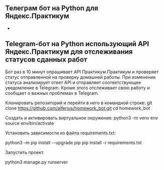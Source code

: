 ## Телеграм бот на Python для Яндекс.Практикум
-
Telegram-бот на Python использующий API Яндекс.Практикум для отслеживания статусов сданных работ
-
Бот раз в 10 минут опрашивает API Практикум.Практикум и проверяет статус отправленной на проверку домашней работы. При изменении статуса анализирует ответ API и отправляет соответствующее уведомление в Telegram.
Кроме этого отслеживает свою работу и сообщает о важных проблемах в Telegram.

Клонировать репозиторий и перейти в него в командной строке: 
git clone https://github.com/alferius/homework_bot.git cd homework_bot

Cоздать и активировать виртуальное окружение: 
python3 -m venv env source env/bin/activate

Установить зависимости из файла requirements.txt: 

python3 -m pip install --upgrade pip pip install -r requirements.txt

Запустить проект: 

python3 manage.py runserver
